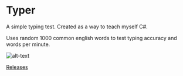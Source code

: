 # Typer
A simple typing test. Created as a way to teach myself C#. 

Uses random 1000 common english words to test typing accuracy and words per minute. 

![alt-text](https://i.imgur.com/eus8YYh.gif)

[Releases](https://github.com/elijahnikov/Typer/releases/tag/v1)

